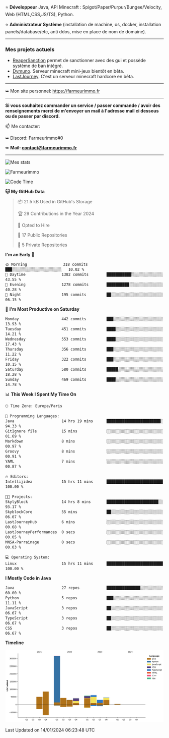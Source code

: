 ⭐ **Développeur** Java, API Minecraft : Spigot/Paper/Purpur/Bungee/Velocity, Web (HTML,CSS,JS/TS), Python.

⭐ **Administrateur Système** (installation de machine, os, docker, installation panels/database/etc, anti ddos, mise en place de nom de domaine).

---

### Mes projets actuels
- [ReaperSanction](https://www.spigotmc.org/resources/reapersanction.89580/) permet de sanctionner avec des gui et possède système de ban intégré.
- [Dymuno](https://discord.gg/dymuno-community-986460742293282886). Serveur minecraft mini-jeux bientôt en bêta.
- [LastJourney](https://lastjourney.fr). C'est un serveur minecraft hardcore en bêta.

---

➥ Mon site personnel: https://farmeurimmo.fr

---

**Si vous souhaitez commander un service / passer commande / avoir des renseignements merci de m'envoyer un mail à l'adresse mail ci dessous ou de passer par discord.**

📫 Me contacter:
 
   ➥ Discord: Farmeurimmo#0
   
   ➥ **Mail: contact@farmeurimmo.fr**

---

![Mes stats](https://github-readme-stats.farmeurimmo.fr/api?username=Farmeurimmo&count_private=true&show_icons=true&theme=radical)

<img src="https://komarev.com/ghpvc/?username=Farmeurimmo" alt="Farmeurimmo" />

<!--START_SECTION:waka-->
![Code Time](http://img.shields.io/badge/Code%20Time-1%2C115%20hrs%2056%20mins-blue)

**🐱 My GitHub Data** 

> 📦 21.5 kB Used in GitHub's Storage 
 > 
> 🏆 29 Contributions in the Year 2024
 > 
> 💼 Opted to Hire
 > 
> 📜 17 Public Repositories 
 > 
> 🔑 5 Private Repositories 
 > 
**I'm an Early 🐤** 

```text
🌞 Morning                318 commits         ███░░░░░░░░░░░░░░░░░░░░░░   10.02 % 
🌆 Daytime                1382 commits        ███████████░░░░░░░░░░░░░░   43.55 % 
🌃 Evening                1278 commits        ██████████░░░░░░░░░░░░░░░   40.28 % 
🌙 Night                  195 commits         ██░░░░░░░░░░░░░░░░░░░░░░░   06.15 % 
```
📅 **I'm Most Productive on Saturday** 

```text
Monday                   442 commits         ███░░░░░░░░░░░░░░░░░░░░░░   13.93 % 
Tuesday                  451 commits         ████░░░░░░░░░░░░░░░░░░░░░   14.21 % 
Wednesday                553 commits         ████░░░░░░░░░░░░░░░░░░░░░   17.43 % 
Thursday                 356 commits         ███░░░░░░░░░░░░░░░░░░░░░░   11.22 % 
Friday                   322 commits         ███░░░░░░░░░░░░░░░░░░░░░░   10.15 % 
Saturday                 580 commits         █████░░░░░░░░░░░░░░░░░░░░   18.28 % 
Sunday                   469 commits         ████░░░░░░░░░░░░░░░░░░░░░   14.78 % 
```


📊 **This Week I Spent My Time On** 

```text
🕑︎ Time Zone: Europe/Paris

💬 Programming Languages: 
Java                     14 hrs 19 mins      ████████████████████████░   94.33 % 
GitIgnore file           15 mins             ░░░░░░░░░░░░░░░░░░░░░░░░░   01.69 % 
Markdown                 8 mins              ░░░░░░░░░░░░░░░░░░░░░░░░░   00.97 % 
Groovy                   8 mins              ░░░░░░░░░░░░░░░░░░░░░░░░░   00.91 % 
YAML                     7 mins              ░░░░░░░░░░░░░░░░░░░░░░░░░   00.87 % 

🔥 Editors: 
Intellijidea             15 hrs 11 mins      █████████████████████████   100.00 % 

🐱‍💻 Projects: 
SkylyBlock               14 hrs 8 mins       ███████████████████████░░   93.17 % 
SkyblockCore             55 mins             ██░░░░░░░░░░░░░░░░░░░░░░░   06.07 % 
LastJourneyHub           6 mins              ░░░░░░░░░░░░░░░░░░░░░░░░░   00.68 % 
LastJourneyPerformances  0 secs              ░░░░░░░░░░░░░░░░░░░░░░░░░   00.05 % 
MNSA-Parrainage          0 secs              ░░░░░░░░░░░░░░░░░░░░░░░░░   00.03 % 

💻 Operating System: 
Linux                    15 hrs 11 mins      █████████████████████████   100.00 % 
```

**I Mostly Code in Java** 

```text
Java                     27 repos            ███████████████░░░░░░░░░░   60.00 % 
Python                   5 repos             ███░░░░░░░░░░░░░░░░░░░░░░   11.11 % 
JavaScript               3 repos             ██░░░░░░░░░░░░░░░░░░░░░░░   06.67 % 
TypeScript               3 repos             ██░░░░░░░░░░░░░░░░░░░░░░░   06.67 % 
CSS                      3 repos             ██░░░░░░░░░░░░░░░░░░░░░░░   06.67 % 
```



**Timeline**

![Lines of Code chart](https://raw.githubusercontent.com/Farmeurimmo/Farmeurimmo/main/assets/bar_graph.png)


 Last Updated on 14/01/2024 06:23:48 UTC
<!--END_SECTION:waka-->
